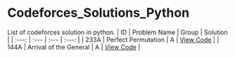 # Codeforces_Solutions_Python
List of codeforces solution in python. 
| ID | Problem Name | Group | Solution |
| :---: | :--- | :--- | :---: |
| 233A | Perfect Permutation | A | [View Code](./Group_A_Questions/Arrival_of_the_General.py) |
| 144A | Arrival of the General | A | [View Code](./Group_A_Questions/Perfect_Permutation_Solution.py) |
